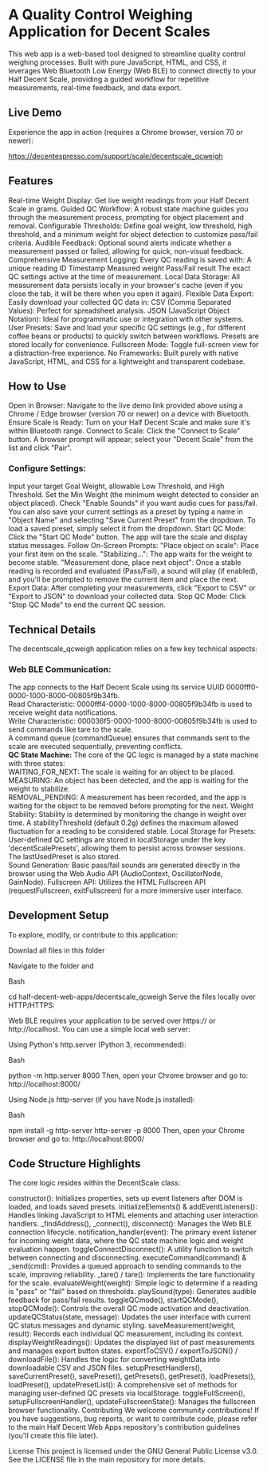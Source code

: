 # A Quality Control Weighing Application for Decent Scales

This web app is a web-based tool designed to streamline quality control weighing processes. Built with pure JavaScript, HTML, and CSS, it leverages Web Bluetooth Low Energy (Web BLE) to connect directly to your Half Decent Scale, providing a guided workflow for repetitive measurements, real-time feedback, and data export.

## Live Demo
Experience the app in action (requires a Chrome browser, version 70 or newer):

https://decentespresso.com/support/scale/decentscale_qcweigh

## Features
Real-time Weight Display: Get live weight readings from your Half Decent Scale in grams.
Guided QC Workflow: A robust state machine guides you through the measurement process, prompting for object placement and removal.
Configurable Thresholds: Define goal weight, low threshold, high threshold, and a minimum weight for object detection to customize pass/fail criteria.
Audible Feedback: Optional sound alerts indicate whether a measurement passed or failed, allowing for quick, non-visual feedback.
Comprehensive Measurement Logging: Every QC reading is saved with:
A unique reading ID
Timestamp
Measured weight
Pass/Fail result
The exact QC settings active at the time of measurement.
Local Data Storage: All measurement data persists locally in your browser's cache (even if you close the tab, it will be there when you open it again).
Flexible Data Export: Easily download your collected QC data in:
CSV (Comma Separated Values): Perfect for spreadsheet analysis.
JSON (JavaScript Object Notation): Ideal for programmatic use or integration with other systems.
User Presets: Save and load your specific QC settings (e.g., for different coffee beans or products) to quickly switch between workflows. Presets are stored locally for convenience.
Fullscreen Mode: Toggle full-screen view for a distraction-free experience.
No Frameworks: Built purely with native JavaScript, HTML, and CSS for a lightweight and transparent codebase.
## How to Use
Open in Browser: Navigate to the live demo link provided above using a Chrome / Edge browser (version 70 or newer) on a device with Bluetooth.
Ensure Scale is Ready: Turn on your Half Decent Scale and make sure it's within Bluetooth range.
Connect to Scale: Click the "Connect to Scale" button. A browser prompt will appear; select your "Decent Scale" from the list and click "Pair".
### Configure Settings:
Input your target Goal Weight, allowable Low Threshold, and High Threshold.
Set the Min Weight (the minimum weight detected to consider an object placed).
Check "Enable Sounds" if you want audio cues for pass/fail.
You can also save your current settings as a preset by typing a name in "Object Name" and selecting "Save Current Preset" from the dropdown. To load a saved preset, simply select it from the dropdown.
Start QC Mode: Click the "Start QC Mode" button. The app will tare the scale and display status messages.
Follow On-Screen Prompts:
"Place object on scale": Place your first item on the scale.
"Stabilizing...": The app waits for the weight to become stable.
"Measurement done, place next object": Once a stable reading is recorded and evaluated (Pass/Fail), a sound will play (if enabled), and you'll be prompted to remove the current item and place the next.
Export Data: After completing your measurements, click "Export to CSV" or "Export to JSON" to download your collected data.
Stop QC Mode: Click "Stop QC Mode" to end the current QC session.
## Technical Details
The decentscale_qcweigh application relies on a few key technical aspects:

### Web BLE Communication:
The app connects to the Half Decent Scale using its service UUID 0000fff0-0000-1000-8000-00805f9b34fb.   
Read Characteristic: 0000fff4-0000-1000-8000-00805f9b34fb is used to receive weight data notifications.   
Write Characteristic: 000036f5-0000-1000-8000-00805f9b34fb is used to send commands like tare to the scale.   
A command queue (commandQueue) ensures that commands sent to the scale are executed sequentially, preventing conflicts.    
**QC State Machine:** The core of the QC logic is managed by a state machine with three states:    
WAITING_FOR_NEXT: The scale is waiting for an object to be placed.   
MEASURING: An object has been detected, and the app is waiting for the weight to stabilize.     
REMOVAL_PENDING: A measurement has been recorded, and the app is waiting for the object to be removed before prompting for the next.
Weight Stability: Stability is determined by monitoring the change in weight over time. A stabilityThreshold (default 0.2g) defines the maximum allowed fluctuation for a reading to be considered stable.
Local Storage for Presets: User-defined QC settings are stored in localStorage under the key 'decentScalePresets', allowing them to persist across browser sessions. The lastUsedPreset is also stored.   
Sound Generation: Basic pass/fail sounds are generated directly in the browser using the Web Audio API (AudioContext, OscillatorNode, GainNode).
Fullscreen API: Utilizes the HTML Fullscreen API (requestFullscreen, exitFullscreen) for a more immersive user interface.    

## Development Setup
To explore, modify, or contribute to this application:

Downlad all files in this folder

Navigate to the folder and 

Bash

cd half-decent-web-apps/decentscale_qcweigh
Serve the files locally over HTTP/HTTPS:

Web BLE requires your application to be served over https:// or http://localhost. You can use a simple local web server:

Using Python's http.server (Python 3, recommended):

Bash

python -m http.server 8000
Then, open your Chrome browser and go to: http://localhost:8000/

Using Node.js http-server (if you have Node.js installed):

Bash

npm install -g http-server
http-server -p 8000
Then, open your Chrome browser and go to: http://localhost:8000/

## Code Structure Highlights
The core logic resides within the DecentScale class:

constructor(): Initializes properties, sets up event listeners after DOM is loaded, and loads saved presets.
initializeElements() & addEventListeners(): Handles linking JavaScript to HTML elements and attaching user interaction handlers.
_findAddress(), _connect(), disconnect(): Manages the Web BLE connection lifecycle.
notification_handler(event): The primary event listener for incoming weight data, where the QC state machine logic and weight evaluation happen.
toggleConnectDisconnect(): A utility function to switch between connecting and disconnecting.
executeCommand(command) & _send(cmd): Provides a queued approach to sending commands to the scale, improving reliability.
_tare() / tare(): Implements the tare functionality for the scale.
evaluateWeight(weight): Simple logic to determine if a reading is "pass" or "fail" based on thresholds.
playSound(type): Generates audible feedback for pass/fail results.
toggleQCmode(), startQCMode(), stopQCMode(): Controls the overall QC mode activation and deactivation.
updateQCStatus(state, message): Updates the user interface with current QC status messages and dynamic styling.
saveMeasurement(weight, result): Records each individual QC measurement, including its context.
displayWeightReadings(): Updates the displayed list of past measurements and manages export button states.
exportToCSV() / exportToJSON() / downloadFile(): Handles the logic for converting weightData into downloadable CSV and JSON files.
setupPresetHandlers(), saveCurrentPreset(), savePreset(), getPresets(), getPreset(), loadPresets(), loadPreset(), updatePresetList(): A comprehensive set of methods for managing user-defined QC presets via localStorage.
toggleFullScreen(), setupFullscreenHandler(), updateFullscreenState(): Manages the fullscreen browser functionality.
Contributing
We welcome community contributions! If you have suggestions, bug reports, or want to contribute code, please refer to the main Half Decent Web Apps repository's contribution guidelines (you'll create this file later).

License
This project is licensed under the GNU General Public License v3.0. See the LICENSE file in the main repository for more details.

